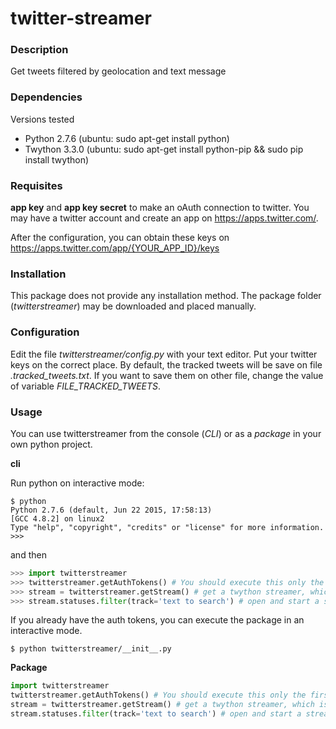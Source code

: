 # twitter-streamer


### Description

Get tweets filtered by geolocation and text message


### Dependencies

Versions tested
- Python 2.7.6 (ubuntu: sudo apt-get install python)
- Twython 3.3.0 (ubuntu: sudo apt-get install python-pip && sudo pip install twython)


### Requisites

**app key** and **app key secret** to make an oAuth connection to twitter.
You may have a twitter account and create an app on https://apps.twitter.com/.

After the configuration, you can obtain these keys on https://apps.twitter.com/app/{YOUR_APP_ID}/keys


### Installation

This package does not provide any installation method. The package folder (_twitterstreamer_) may be downloaded and placed manually.

### Configuration

Edit the file _twitterstreamer/config.py_ with your text editor.
Put your twitter keys on the correct place.
By default, the tracked tweets will be save on file _.tracked_tweets.txt_. If you want to save them on other file, change the value of variable _FILE_TRACKED_TWEETS_.

### Usage

You can use twitterstreamer from the console (_CLI_) or as a _package_ in your own python project.

**cli**

Run python on interactive mode:

```
$ python
Python 2.7.6 (default, Jun 22 2015, 17:58:13) 
[GCC 4.8.2] on linux2
Type "help", "copyright", "credits" or "license" for more information.
>>>
```

and then

```python
>>> import twitterstreamer
>>> twitterstreamer.getAuthTokens() # You should execute this only the first time or when your tokens are expired.
>>> stream = twitterstreamer.getStream() # get a twython streamer, which is not started yet.
>>> stream.statuses.filter(track='text to search') # open and start a stream. It is a blocking command.
```

If you already have the auth tokens, you can execute the package in an interactive mode.

```
$ python twitterstreamer/__init__.py
```


**Package**

```python
import twitterstreamer
twitterstreamer.getAuthTokens() # You should execute this only the first time or when your tokens are expired.
stream = twitterstreamer.getStream() # get a twython streamer, which is not started yet.
stream.statuses.filter(track='text to search') # open and start a stream. It is a blocking command.
```
